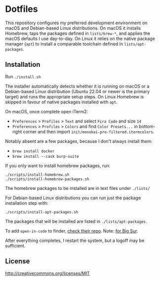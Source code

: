 # Dotfiles

This repository configures my preferred development environment on macOS and Debian-based Linux distributions. On macOS it installs Homebrew, taps the packages defined in `lists/brew-*`, and applies the macOS defaults I use day-to-day. On Linux it relies on the native package manager (`apt`) to install a comparable toolchain defined in `lists/apt-packages`.

## Installation
Run `./install.sh`

The installer automatically detects whether it is running on macOS or a Debian-based Linux distribution (Ubuntu 22.04 or newer is the primary target) and runs the appropriate setup steps. On Linux Homebrew is skipped in favour of native packages installed with `apt`.

On macOS, once complete open iTerm2:
- `Preferences` > `Profiles` > `Text` and select `Fira Code` and size `14`
- `Preferences` > `Profiles` > `Colors` and find `Color Presets...` in bottom-right corner and then import `init/monokai-pro-filtered.itermcolors`.

Notably absent are a few packages, because I don't always install them:
 - `brew install docker`
 - `brew install --cask burp-suite`

If you only want to install homebrew packages, run: 
```
./scripts/install-homebrew.sh
./scripts/install-homebrew-packages.sh
```

The homebrew packages to be installed are in text files under `./lists/`

For Debian-based Linux distributions you can run just the package installation step with:
```
./scripts/install-apt-packages.sh
```
The packages that will be installed are listed in `./lists/apt-packages`.

To add `open-in-code` to finder, [check their repo](https://github.com/sozercan/OpenInCode). Note: [for Big Sur](https://apple.stackexchange.com/a/407166).

After everything completes, I restart the system, but a logoff may be sufficient.

## License
http://creativecommons.org/licenses/MIT
